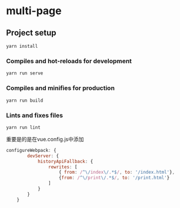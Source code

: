 # multi-page

## Project setup
```
yarn install
```

### Compiles and hot-reloads for development
```
yarn run serve
```

### Compiles and minifies for production
```
yarn run build
```

### Lints and fixes files
```
yarn run lint
```

重要是的是在vue.config.js中添加
```js
configureWebpack: {
        devServer: {
            historyApiFallback: {
                rewrites: [
                    { from: /^\/index\/.*$/, to: '/index.html'},
                    {from: /^\/print\/.*$/, to: '/print.html'}
                ]
            }
        }
    }
```
